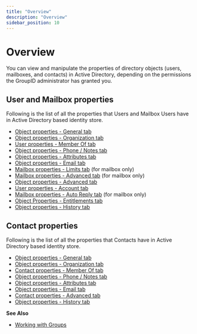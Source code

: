 ```yaml
---
title: "Overview"
description: "Overview"
sidebar_position: 10
---
```


# Overview

You can view and manipulate the properties of directory objects (users, mailboxes, and contacts) in
Active Directory, depending on the permissions the GroupID administrator has granted you.

## User and Mailbox properties

Following is the list of all the properties that Users and Mailbox Users have in Active Directory
based identity store.

- [Object properties - General tab](/docs/directorymanager/11.0/portal/user/properties/activedirectory/useroverview/general.md)
- [Object properties - Organization tab](/docs/directorymanager/11.0/portal/user/properties/activedirectory/useroverview/organization.md)
- [User properties - Member Of tab](/docs/directorymanager/11.0/portal/user/properties/activedirectory/useroverview/memberof.md)
- [Object properties - Phone / Notes tab](/docs/directorymanager/11.0/portal/user/properties/activedirectory/useroverview/phonenote.md)
- [Object properties - Attributes tab](/docs/directorymanager/11.0/portal/group/properties/attributes.md)
- [Object properties - Email tab](/docs/directorymanager/11.0/portal/user/properties/activedirectory/useroverview/email.md)
- [Mailbox properties - Limits tab](/docs/directorymanager/11.0/portal/user/properties/activedirectory/mailbox/limits.md)
  (for mailbox only)
- [Mailbox properties - Advanced tab](/docs/directorymanager/11.0/portal/user/properties/activedirectory/mailbox/advanced.md)
  (for mailbox only)
- [Object properties - Advanced tab](/docs/directorymanager/11.0/portal/user/properties/activedirectory/useroverview/advanced.md)
- [User properties - Account tab](/docs/directorymanager/11.0/portal/user/properties/activedirectory/useroverview/account.md)
- [Mailbox properties - Auto Reply tab](/docs/directorymanager/11.0/portal/user/properties/activedirectory/mailbox/autoreply.md)
  (for mailbox only)
- [Object Properties - Entitlements tab](/docs/directorymanager/11.0/portal/user/properties/activedirectory/useroverview/entitlement.md)
- [Object properties - History tab](/docs/directorymanager/11.0/portal/group/properties/history.md)

## Contact properties

Following is the list of all the properties that Contacts have in Active Directory based identity
store.

- [Object properties - General tab](/docs/directorymanager/11.0/portal/user/properties/activedirectory/useroverview/general.md)
- [Object properties - Organization tab](/docs/directorymanager/11.0/portal/user/properties/activedirectory/useroverview/organization.md)
- [Contact properties - Member Of tab](/docs/directorymanager/11.0/portal/user/properties/activedirectory/contact/memberof.md)
- [Object properties - Phone / Notes tab](/docs/directorymanager/11.0/portal/user/properties/activedirectory/useroverview/phonenote.md)
- [Object properties - Attributes tab](/docs/directorymanager/11.0/portal/group/properties/attributes.md)
- [Object properties - Email tab](/docs/directorymanager/11.0/portal/user/properties/activedirectory/useroverview/email.md)
- [Contact properties - Advanced tab](/docs/directorymanager/11.0/portal/user/properties/activedirectory/contact/advanced.md)
- [Object properties - History tab](/docs/directorymanager/11.0/portal/group/properties/history.md)

**See Also**

- [Working with Groups](/docs/directorymanager/11.0/portal/group/workingwithgroups/workingwithgroups.md)
